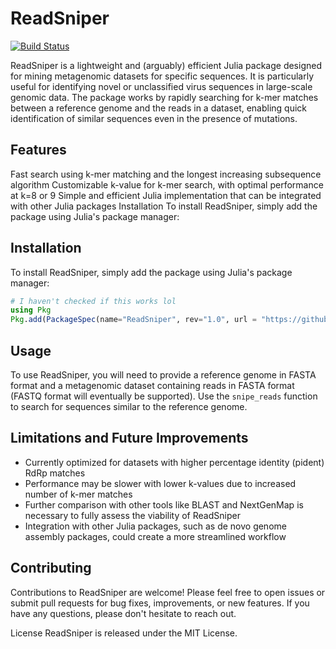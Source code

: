 # ReadSniper

[![Build Status](https://github.com/Periareion/ReadSniper.jl/actions/workflows/CI.yml/badge.svg?branch=master)](https://github.com/Periareion/ReadSniper.jl/actions/workflows/CI.yml?query=branch%3Amaster)

ReadSniper is a lightweight and (arguably) efficient Julia package designed for mining metagenomic datasets for specific sequences. It is particularly useful for identifying novel or unclassified virus sequences in large-scale genomic data. The package works by rapidly searching for k-mer matches between a reference genome and the reads in a dataset, enabling quick identification of similar sequences even in the presence of mutations.

## Features
Fast search using k-mer matching and the longest increasing subsequence algorithm
Customizable k-value for k-mer search, with optimal performance at k=8 or 9
Simple and efficient Julia implementation that can be integrated with other Julia packages
Installation
To install ReadSniper, simply add the package using Julia's package manager:

## Installation
To install ReadSniper, simply add the package using Julia's package manager:
```julia
# I haven't checked if this works lol
using Pkg
Pkg.add(PackageSpec(name="ReadSniper", rev="1.0", url = "https://github.com/Periareion/ReadSniper.jl.git"))
```

## Usage
To use ReadSniper, you will need to provide a reference genome in FASTA format and a metagenomic dataset containing reads in FASTA format (FASTQ format will eventually be supported). Use the `snipe_reads` function to search for sequences similar to the reference genome.

## Limitations and Future Improvements
- Currently optimized for datasets with higher percentage identity (pident) RdRp matches
- Performance may be slower with lower k-values due to increased number of k-mer matches
- Further comparison with other tools like BLAST and NextGenMap is necessary to fully assess the viability of ReadSniper
- Integration with other Julia packages, such as de novo genome assembly packages, could create a more streamlined workflow

## Contributing
Contributions to ReadSniper are welcome! Please feel free to open issues or submit pull requests for bug fixes, improvements, or new features. If you have any questions, please don't hesitate to reach out.

License
ReadSniper is released under the MIT License.

